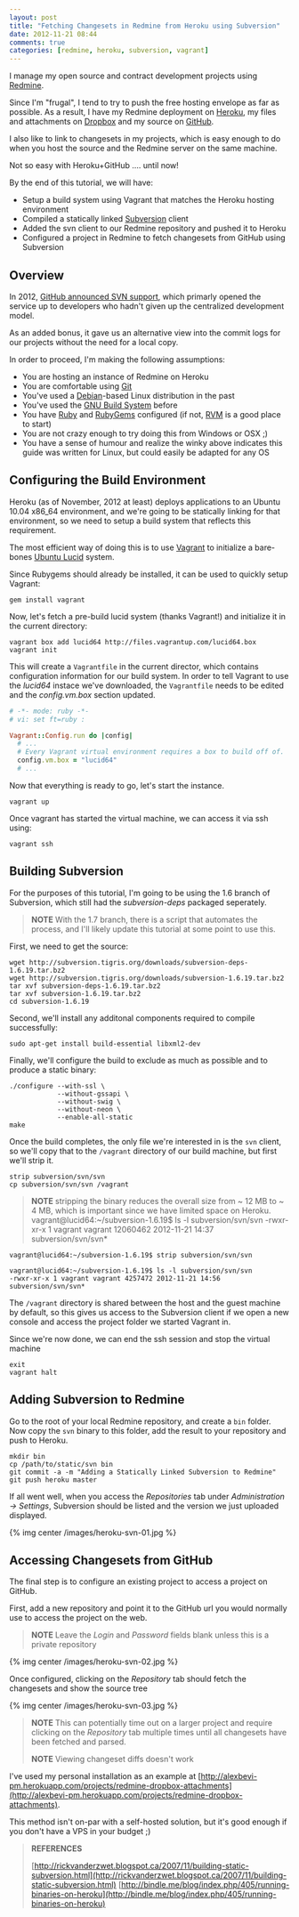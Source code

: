 ```yaml
---
layout: post
title: "Fetching Changesets in Redmine from Heroku using Subversion"
date: 2012-11-21 08:44
comments: true
categories: [redmine, heroku, subversion, vagrant]
---
```


I manage my open source and contract development projects using [Redmine](http://www.redmine.org).

Since I'm "frugal", I tend to try to push the free hosting envelope as far as possible. As a result, I have my Redmine deployment on [Heroku](http://www.heroku.com), my files and attachments on [Dropbox](http://www.dropbox.com) and my source on [GitHub](https://github.com).

I also like to link to changesets in my projects, which is easy enough to do when you host the source and the Redmine server on the same machine.

Not so easy with Heroku+GitHub .... until now!

By the end of this tutorial, we will have:

* Setup a build system using Vagrant that matches the Heroku hosting environment
* Compiled a statically linked [Subversion](http://subversion.apache.org/) client
* Added the svn client to our Redmine repository and pushed it to Heroku
* Configured a project in Redmine to fetch changesets from GitHub using Subversion

<!-- more -->

## Overview

In 2012, [GitHub announced SVN support](https://github.com/blog/626-announcing-svn-support), which primarly opened the service up to developers who hadn't given up the centralized development model. 

As an added bonus, it gave us an alternative view into the commit logs for our projects without the need for a local copy.

In order to proceed, I'm making the following assumptions:

* You are hosting an instance of Redmine on Heroku
* You are comfortable using [Git](http://git-scm.com)
* You've used a [Debian](http://debian.org)-based Linux distribution in the past
* You've used the [GNU Build System](http://en.wikipedia.org/wiki/GNU_build_system) before
* You have [Ruby](http://www.ruby-lang.org) and [RubyGems](http://rubygems.org) configured (if not, [RVM](http://rvm.io) is a good place to start)
* You are not crazy enough to try doing this from Windows or OSX ;) 
* You have a sense of humour and realize the winky above indicates this guide was written for Linux, but could easily be adapted for any OS

## Configuring the Build Environment

Heroku (as of November, 2012 at least) deploys applications to an Ubuntu 10.04 x86_64 environment, and we're going to be statically linking for that environment, so we need to setup a build system that reflects this requirement.

The most efficient way of doing this is to use [Vagrant](http://vagrantup.com) to initialize a bare-bones [Ubuntu Lucid](http://releases.ubuntu.com/lucid) system.

Since Rubygems should already be installed, it can be used to quickly setup Vagrant:

	gem install vagrant

Now, let's fetch a pre-build lucid system (thanks Vagrant!) and initialize it in the current directory:

	vagrant box add lucid64 http://files.vagrantup.com/lucid64.box
	vagrant init

This will create a `Vagrantfile` in the current director, which contains configuration information for our build system. In order to tell Vagrant to use the _lucid64_ instace we've downloaded, the `Vagrantfile` needs to be edited and the *config.vm.box* section updated.

``` ruby
# -*- mode: ruby -*-
# vi: set ft=ruby :

Vagrant::Config.run do |config|  
  # ...
  # Every Vagrant virtual environment requires a box to build off of.
  config.vm.box = "lucid64"
  # ...
```

Now that everything is ready to go, let's start the instance.

	vagrant up

Once vagrant has started the virtual machine, we can access it via ssh using:	
	
	vagrant ssh

## Building Subversion

For the purposes of this tutorial, I'm going to be using the 1.6 branch of Subversion, which still had the _subversion-deps_ packaged seperately. 

> **NOTE** With the 1.7 branch, there is a script that automates the process, and I'll likely update this tutorial at some point to use this.

First, we need to get the source:
	
	wget http://subversion.tigris.org/downloads/subversion-deps-1.6.19.tar.bz2
	wget http://subversion.tigris.org/downloads/subversion-1.6.19.tar.bz2
	tar xvf subversion-deps-1.6.19.tar.bz2
	tar xvf subversion-1.6.19.tar.bz2
	cd subversion-1.6.19
	
Second, we'll install any additonal components required to compile successfully:

	sudo apt-get install build-essential libxml2-dev

Finally, we'll configure the build to exclude as much as possible and to produce a static binary:

	./configure --with-ssl \
	            --without-gssapi \
	            --without-swig \
	            --without-neon \
	            --enable-all-static
	make

Once the build completes, the only file we're interested in is the `svn` client, so we'll copy that to the `/vagrant` directory of our build machine, but first we'll strip it.

	strip subversion/svn/svn
	cp subversion/svn/svn /vagrant

> **NOTE** stripping the binary reduces the overall size from ~ 12 MB to ~ 4 MB, which is important since we have limited space on Heroku.
	vagrant@lucid64:~/subversion-1.6.19$ ls -l subversion/svn/svn
	-rwxr-xr-x 1 vagrant vagrant 12060462 2012-11-21 14:37 subversion/svn/svn*
>	
	vagrant@lucid64:~/subversion-1.6.19$ strip subversion/svn/svn   
>	
	vagrant@lucid64:~/subversion-1.6.19$ ls -l subversion/svn/svn
	-rwxr-xr-x 1 vagrant vagrant 4257472 2012-11-21 14:56 subversion/svn/svn*

The `/vagrant` directory is shared between the host and the guest machine by default, so this gives us access to the Subversion client if we open a new console and access the project folder we started Vagrant in.

Since we're now done, we can end the ssh session and stop the virtual machine	

	exit
	vagrant halt

## Adding Subversion to Redmine

Go to the root of your local Redmine repository, and create a `bin` folder. Now copy the `svn` binary to this folder, add the result to your repository and push to Heroku.

	mkdir bin
	cp /path/to/static/svn bin	
	git commit -a -m "Adding a Statically Linked Subversion to Redmine"
	git push heroku master

If all went well, when you access the *Repositories* tab under *Administration -> Settings*, Subversion should be listed and the version we just uploaded displayed.

{% img center /images/heroku-svn-01.jpg %}

## Accessing Changesets from GitHub

The final step is to configure an existing project to access a project on GitHub.

First, add a new repository and point it to the GitHub url you would normally use to access the project on the web.

> **NOTE** Leave the *Login* and *Password* fields blank unless this is a private repository

{% img center /images/heroku-svn-02.jpg %}

Once configured, clicking on the *Repository* tab should fetch the changesets and show the source tree

{% img center /images/heroku-svn-03.jpg %}

> **NOTE** This can potentially time out on a larger project and require clicking on the *Repository* tab multiple times until all changesets have been fetched and parsed.
>
> **NOTE** Viewing changeset diffs doesn't work

I've used my personal installation as an example at [http://alexbevi-pm.herokuapp.com/projects/redmine-dropbox-attachments](http://alexbevi-pm.herokuapp.com/projects/redmine-dropbox-attachments).

This method isn't on-par with a self-hosted solution, but it's good enough if you don't have a VPS in your budget ;)

> **REFERENCES**
>
> [http://rickvanderzwet.blogspot.ca/2007/11/building-static-subversion.html](http://rickvanderzwet.blogspot.ca/2007/11/building-static-subversion.html)
> [http://bindle.me/blog/index.php/405/running-binaries-on-heroku](http://bindle.me/blog/index.php/405/running-binaries-on-heroku)